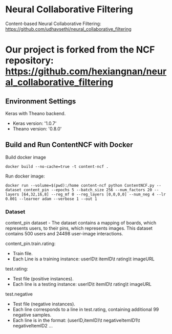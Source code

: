# Neural Collaborative Filtering
Content-based Neural Collaborative Filtering: https://github.com/udhavsethi/neural_collaborative_filtering

# Our project is forked from the NCF repository: https://github.com/hexiangnan/neural_collaborative_filtering

## Environment Settings
Keras with Theano backend.
- Keras version:  '1.0.7'
- Theano version: '0.8.0'

## Build and Run ContentNCF with Docker

Build docker image
```
docker build --no-cache=true -t content-ncf .
```

Run docker image:
```
docker run --volume=$(pwd):/home content-ncf python ContentNCF.py --dataset content_pin --epochs 5 --batch_size 256 --num_factors 20 --layers [64,32,16,8] --reg_mf 0 --reg_layers [0,0,0,0] --num_neg 4 --lr 0.001 --learner adam --verbose 1 --out 1
```

### Dataset
content_pin dataset - The dataset contains a mapping of boards, which represents users, to their pins, which represents images. This dataset contains 500 users and 24498 user-image interactions.

content_pin.train.rating:
- Train file.
- Each Line is a training instance: userID\t itemID\t rating\t imageURL

test.rating:
- Test file (positive instances).
- Each line is a testing instance: userID\t itemID\t rating\t imageURL

test.negative
- Test file (negative instances).
- Each line corresponds to a line in test.rating, containing additional 99 negative samples.  
- Each line is in the format: (userID,itemID)\t negativeItemID1\t negativeItemID2 ...
